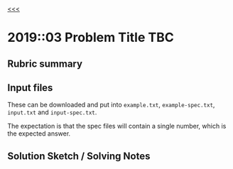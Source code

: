 [<<<](../../README.md)

# 2019::03 Problem Title TBC

## Rubric summary

## Input files

These can be downloaded and put into `example.txt`, `example-spec.txt`, `input.txt` and `input-spec.txt`.

The expectation is that the spec files will contain a single number, which is the expected answer.

## Solution Sketch / Solving Notes

